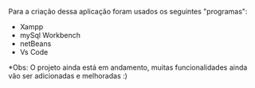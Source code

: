 Para a criação dessa aplicação foram usados os seguintes "programas":

- Xampp
- mySql Workbench
- netBeans
- Vs Code

*Obs: O projeto ainda está em andamento, muitas funcionalidades ainda vão ser adicionadas e melhoradas :)
